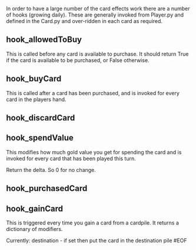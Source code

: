 In order to have a large number of the card effects work there are a number of hooks (growing daily).
These are generally invoked from Player.py and defined in the Card.py and over-ridden in each card as required.

hook_allowedToBuy
----------------
This is called before any card is available to purchase.
It should return True if the card is available to be purchased, or False otherwise.

hook_buyCard
------------
This is called after a card has been purchased, and is invoked for every card in the players hand.


hook_discardCard
----------------

hook_spendValue
---------------
This modifies how much gold value you get for spending the card and is invoked for every card that has been played this turn.

Return the delta. So 0 for no change.

hook_purchasedCard
------------------

hook_gainCard
-------------
This is triggered every time you gain a card from a cardpile.
It returns a dictionary of modifiers.

Currently:
    destination - if set then put the card in the destination pile
#EOF
